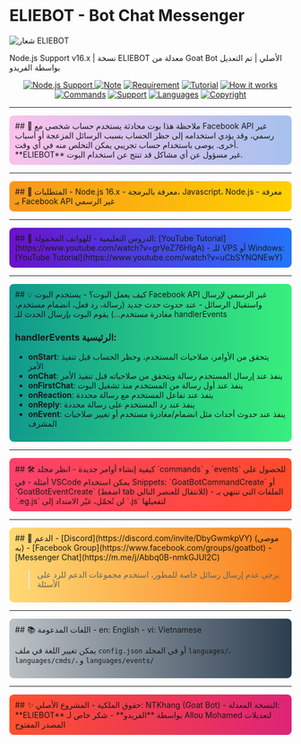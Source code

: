# ELIEBOT - Bot Chat Messenger

![شعار ELIEBOT](https://i.ibb.co/PZxFWbhY/image.jpg)

Node.js Support v16.x | نسخة ELIEBOT معدلة من Goat Bot الأصلي | تم التعديل بواسطة الفريدو

<p align="center">
  <a href="https://nodejs.org/dist/v16.20.0">
    <img src="https://img.shields.io/badge/Node.js-16.x-brightgreen?style=for-the-badge" alt="Node.js Support">
  </a>
  <a href="#-ملاحظة"><img src="https://img.shields.io/badge/Note-📝-blue?style=for-the-badge" alt="Note"></a>
  <a href="#-المتطلبات"><img src="https://img.shields.io/badge/Requirement-🚧-orange?style=for-the-badge" alt="Requirement"></a>
  <a href="#-الدروس-التعليمية"><img src="https://img.shields.io/badge/Tutorial-📝-purple?style=for-the-badge" alt="Tutorial"></a>
  <a href="#-كيف-يعمل-البوت"><img src="https://img.shields.io/badge/HowItWorks-💡-green?style=for-the-badge" alt="How it works"></a>
  <a href="#️-كيفية-إنشاء-أوامر-جديدة"><img src="https://img.shields.io/badge/Commands-🛠️-blueviolet?style=for-the-badge" alt="Commands"></a>
  <a href="#-الدعم"><img src="https://img.shields.io/badge/Support-💭-yellow?style=for-the-badge" alt="Support"></a>
  <a href="#-اللغات-المدعومة"><img src="https://img.shields.io/badge/Languages-📚-lightgrey?style=for-the-badge" alt="Languages"></a>
  <a href="#-حقوق-الملكية"><img src="https://img.shields.io/badge/Copyright-✨-red?style=for-the-badge" alt="Copyright"></a>
</p>

---

<div style="background: linear-gradient(90deg, #fbc2eb 0%, #a6c1ee 100%); padding: 10px; border-radius: 8px;">
## 📝 ملاحظة
هذا بوت محادثة يستخدم حساب شخصي مع Facebook API غير رسمي، وقد يؤدي استخدامه إلى حظر الحساب بسبب الرسائل المزعجة أو أسباب أخرى.  
يوصى باستخدام حساب تجريبي يمكن التخلص منه في أي وقت.  
**ELIEBOT** غير مسؤول عن أي مشاكل قد تنتج عن استخدام البوت.
</div>

---

<div style="background: linear-gradient(90deg, #f7971e 0%, #ffd200 100%); padding: 10px; border-radius: 8px;">
## 🚧 المتطلبات
- Node.js 16.x  
- معرفة بالبرمجة، Javascript، Node.js  
- معرفة بـ Facebook API غير الرسمي
</div>

---

<div style="background: linear-gradient(90deg, #6a11cb 0%, #2575fc 100%); padding: 10px; border-radius: 8px;">
## 📝 الدروس التعليمية
- للهواتف المحمولة: [YouTube Tutorial](https://www.youtube.com/watch?v=grVeZ76HlgA)  
- للـ VPS أو Windows: [YouTube Tutorial](https://www.youtube.com/watch?v=uCbSYNQNEwY)  
</div>

---

<div style="background: linear-gradient(90deg, #11998e 0%, #38ef7d 100%); padding: 10px; border-radius: 8px;">
## 💡 كيف يعمل البوت؟
- يستخدم البوت Facebook API غير الرسمي لإرسال واستقبال الرسائل  
- عند حدوث حدث جديد (رسالة، رد فعل، انضمام مستخدم، مغادرة مستخدم...) يقوم البوت بإرسال الحدث للـ handlerEvents  

### handlerEvents الرئيسية:
- **onStart**: يتحقق من الأوامر، صلاحيات المستخدم، وحظر الحساب قبل تنفيذ الأمر  
- **onChat**: ينفذ عند إرسال المستخدم رسالة ويتحقق من صلاحياته قبل تنفيذ الأمر  
- **onFirstChat**: ينفذ عند أول رسالة من المستخدم منذ تشغيل البوت  
- **onReaction**: ينفذ عند تفاعل المستخدم مع رسالة محددة  
- **onReply**: ينفذ عند رد المستخدم على رسالة محددة  
- **onEvent**: ينفذ عند حدوث أحداث مثل انضمام/مغادرة مستخدم أو تغيير صلاحيات المشرف
</div>

---

<div style="background: linear-gradient(90deg, #ff416c 0%, #ff4b2b 100%); padding: 10px; border-radius: 8px;">
## 🛠️ كيفية إنشاء أوامر جديدة
- انظر مجلد `commands` و `events` للحصول على أمثلة  
- في VSCode يمكن استخدام Snippets: `GoatBotCommandCreate` أو `GoatBotEventCreate` (اضغط tab للانتقال للعنصر التالي)  
- الملفات التي تنتهي بـ `.eg.js` لن تُحمّل، غيّر الامتداد إلى `.js` لتفعيلها
</div>

---

<div style="background: linear-gradient(90deg, #feda75 0%, #fa7e1e 100%); padding: 10px; border-radius: 8px;">
## 💭 الدعم
- [Discord](https://discord.com/invite/DbyGwmkpVY) (موصى به)  
- [Facebook Group](https://www.facebook.com/groups/goatbot)  
- [Messenger Chat](https://m.me/j/Abbq0B-nmkGJUl2C)  

> يرجى عدم إرسال رسائل خاصة للمطور، استخدم مجموعات الدعم للرد على الأسئلة
</div>

---

<div style="background: linear-gradient(90deg, #bdc3c7 0%, #2c3e50 100%); padding: 10px; border-radius: 8px;">
## 📚 اللغات المدعومة
- en: English  
- vi: Vietnamese  

يمكن تغيير اللغة في ملف `config.json` أو في المجلد `languages/`، `languages/cmds/`، و `languages/events/`
</div>

---

<div style="background: linear-gradient(90deg, #ff512f 0%, #dd2476 100%); padding: 10px; border-radius: 8px;">
## ✨ حقوق الملكية
- المشروع الأصلي: NTKhang (Goat Bot)  
- النسخة المعدلة: **ELIEBOT** بواسطة **الفريدو**  
- شكر خاص لـ Allou Mohamed لتعديلات المصدر المفتوح
</div>
